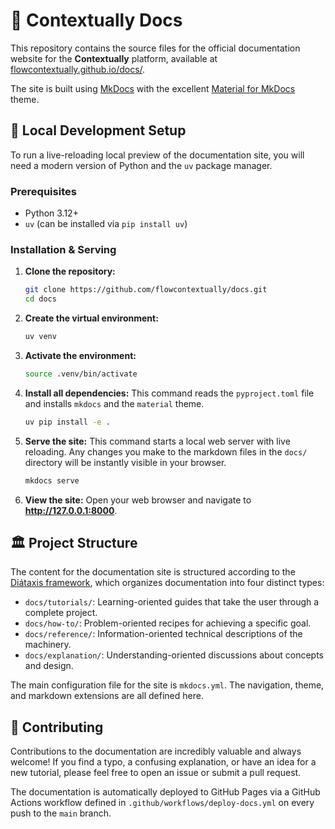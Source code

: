# 📖 Contextually Docs

This repository contains the source files for the official documentation website for the **Contextually** platform, available at [flowcontextually.github.io/docs/](https://flowcontextually.github.io/docs/).

The site is built using [MkDocs](https://www.mkdocs.org/) with the excellent [Material for MkDocs](https://squidfunk.github.io/mkdocs-material/) theme.

## 🚀 Local Development Setup

To run a live-reloading local preview of the documentation site, you will need a modern version of Python and the `uv` package manager.

### Prerequisites

- Python 3.12+
- `uv` (can be installed via `pip install uv`)

### Installation & Serving

1.  **Clone the repository:**

    ```bash
    git clone https://github.com/flowcontextually/docs.git
    cd docs
    ```

2.  **Create the virtual environment:**

    ```bash
    uv venv
    ```

3.  **Activate the environment:**

    ```bash
    source .venv/bin/activate
    ```

4.  **Install all dependencies:**
    This command reads the `pyproject.toml` file and installs `mkdocs` and the `material` theme.

    ```bash
    uv pip install -e .
    ```

5.  **Serve the site:**
    This command starts a local web server with live reloading. Any changes you make to the markdown files in the `docs/` directory will be instantly visible in your browser.

    ```bash
    mkdocs serve
    ```

6.  **View the site:**
    Open your web browser and navigate to **http://127.0.0.1:8000**.

## 🏛️ Project Structure

The content for the documentation site is structured according to the [Diátaxis framework](https://diataxis.fr/), which organizes documentation into four distinct types:

- `docs/tutorials/`: Learning-oriented guides that take the user through a complete project.
- `docs/how-to/`: Problem-oriented recipes for achieving a specific goal.
- `docs/reference/`: Information-oriented technical descriptions of the machinery.
- `docs/explanation/`: Understanding-oriented discussions about concepts and design.

The main configuration file for the site is `mkdocs.yml`. The navigation, theme, and markdown extensions are all defined here.

## 🤝 Contributing

Contributions to the documentation are incredibly valuable and always welcome! If you find a typo, a confusing explanation, or have an idea for a new tutorial, please feel free to open an issue or submit a pull request.

The documentation is automatically deployed to GitHub Pages via a GitHub Actions workflow defined in `.github/workflows/deploy-docs.yml` on every push to the `main` branch.
